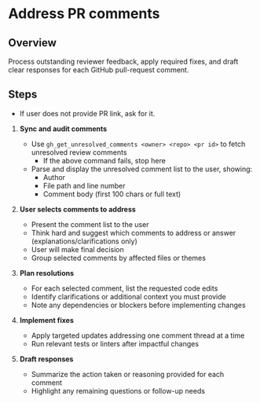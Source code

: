# Address PR comments

## Overview

Process outstanding reviewer feedback, apply required fixes, and draft clear
responses for each GitHub pull-request comment.

## Steps

- If user does not provide PR link, ask for it.

1. **Sync and audit comments**
   - Use `gh_get_unresolved_comments <owner> <repo> <pr id>` to fetch unresolved review comments
     - If the above command fails, stop here
   - Parse and display the unresolved comment list to the user, showing:
     - Author
     - File path and line number
     - Comment body (first 100 chars or full text)

2. **User selects comments to address**
   - Present the comment list to the user
   - Think hard and suggest which comments to address or answer (explanations/clarifications only)
   - User will make final decision
   - Group selected comments by affected files or themes

3. **Plan resolutions**
   - For each selected comment, list the requested code edits
   - Identify clarifications or additional context you must provide
   - Note any dependencies or blockers before implementing changes

4. **Implement fixes**
   - Apply targeted updates addressing one comment thread at a time
   - Run relevant tests or linters after impactful changes

5. **Draft responses**
   - Summarize the action taken or reasoning provided for each comment
   - Highlight any remaining questions or follow-up needs
